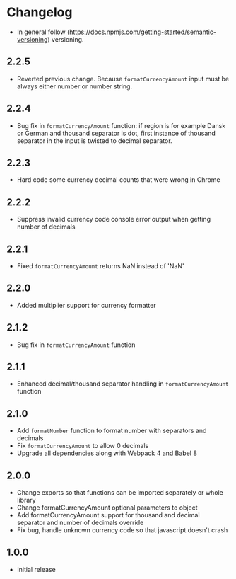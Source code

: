 # Changelog
* In general follow (https://docs.npmjs.com/getting-started/semantic-versioning) versioning.

## <next>

## 2.2.5
* Reverted previous change. Because `formatCurrencyAmount` input must be always either number or number string.

## 2.2.4
* Bug fix in `formatCurrencyAmount` function: if region is for example Dansk or German and thousand separator is dot, first instance of thousand separator in the input is twisted to decimal separator.

## 2.2.3
* Hard code some currency decimal counts that were wrong in Chrome

## 2.2.2
* Suppress invalid currency code console error output when getting number of decimals

## 2.2.1
* Fixed `formatCurrencyAmount` returns NaN instead of 'NaN'

## 2.2.0
* Added multiplier support for currency formatter

## 2.1.2
* Bug fix in `formatCurrencyAmount` function

## 2.1.1
* Enhanced decimal/thousand separator handling in `formatCurrencyAmount` function

## 2.1.0
* Add `formatNumber` function to format number with separators and decimals
* Fix `formatCurrencyAmount` to allow 0 decimals
* Upgrade all dependencies along with Webpack 4 and Babel 8

## 2.0.0
* Change exports so that functions can be imported separately or whole library
* Change formatCurrencyAmount optional parameters to object
* Add formatCurrencyAmount support for thousand and decimal separator and number of decimals override
* Fix bug, handle unknown currency code so that javascript doesn't crash

## 1.0.0
* Initial release
